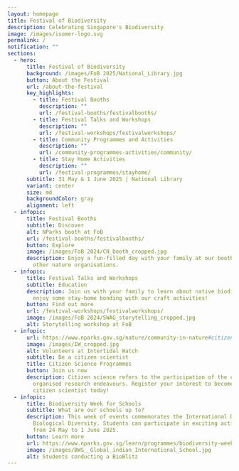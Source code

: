 ```yaml
---
layout: homepage
title: Festival of Biodiversity
description: Celebrating Singapore's Biodiversity
image: /images/isomer-logo.svg
permalink: /
notification: ""
sections:
  - hero:
      title: Festival of Biodiversity
      background: /images/FoB 2025/National_Library.jpg
      button: About the Festival
      url: /about-the-festival
      key_highlights:
        - title: Festival Booths
          description: ""
          url: /festival-booths/festivalbooths/
        - title: Festival Talks and Workshops
          description: ""
          url: /festival-workshops/festivalworkshops/
        - title: Community Programmes and Activities
          description: ""
          url: /community-programmes-activities/community/
        - title: Stay Home Activities
          description: ""
          url: /festival-programmes/stayhome/
      subtitle: 31 May & 1 June 2025 | National Library
      variant: center
      size: md
      backgroundColor: gray
      alignment: left
  - infopic:
      title: Festival Booths
      subtitle: Discover
      alt: NParks booth at FoB
      url: /festival-booths/festivalbooths/
      button: Explore
      image: /images/FoB 2024/CN_booth_cropped.jpg
      description: Enjoy a fun-filled day with your family at our booths by NParks and
        other nature organisations.
  - infopic:
      title: Festival Talks and Workshops
      subtitle: Education
      description: Join us with your family to learn about native biodiversity, or
        enjoy some stay-home bonding with our craft activities!
      button: Find out more
      url: /festival-workshops/festivalworkshops/
      image: /images/FoB 2024/SWAG_storytelling_cropped.jpg
      alt: Storytelling workshop at FoB
  - infopic:
      url: https://www.nparks.gov.sg/nature/community-in-nature#citizen-science
      image: /images/IW_cropped.jpg
      alt: Volunteers at Intertidal Watch
      subtitle: Be a citizen scientist
      title: Citizen Science Programmes
      button: Join us now
      description: Citizen science refers to the participation of the community in
        organised research endeavours. Register your interest to become a
        citizen scientist today!
  - infopic:
      title: Biodiversity Week for Schools
      subtitle: What are our schools up to?
      description: This week of events commemorates the International Day for
        Biological Diversity. Students can participate in exciting activities
        from 24 May to 1 June 2025.
      button: Learn more
      url: https://www.nparks.gov.sg/learn/programmes/biodiversity-week-schools
      image: /images/BWS__Global_indian_International_School.jpg
      alt: Students conducting a BioBlitz
---
```


